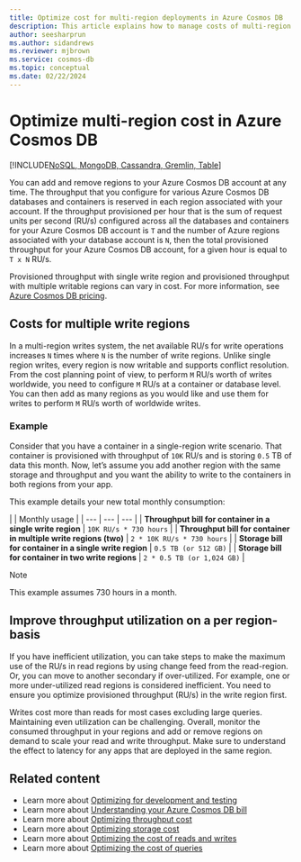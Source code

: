 ```yaml
---
title: Optimize cost for multi-region deployments in Azure Cosmos DB
description: This article explains how to manage costs of multi-region deployments in Azure Cosmos DB.
author: seesharprun
ms.author: sidandrews
ms.reviewer: mjbrown
ms.service: cosmos-db
ms.topic: conceptual
ms.date: 02/22/2024
---
```


# Optimize multi-region cost in Azure Cosmos DB

[!INCLUDE[NoSQL, MongoDB, Cassandra, Gremlin, Table](includes/appliesto-nosql-mongodb-cassandra-gremlin-table.md)]

You can add and remove regions to your Azure Cosmos DB account at any time. The throughput that you configure for various Azure Cosmos DB databases and containers is reserved in each region associated with your account. If the throughput provisioned per hour that is the sum of request units per second (RU/s) configured across all the databases and containers for your Azure Cosmos DB account is `T` and the number of Azure regions associated with your database account is `N`, then the total provisioned throughput for your Azure Cosmos DB account, for a given hour is equal to `T x N` RU/s.

Provisioned throughput with single write region and provisioned throughput with multiple writable regions can vary in cost. For more information, see [Azure Cosmos DB pricing](https://azure.microsoft.com/pricing/details/cosmos-db/).

## Costs for multiple write regions

In a multi-region writes system, the net available RU/s for write operations increases `N` times where `N` is the number of write regions. Unlike single region writes, every region is now writable and supports conflict resolution. From the cost planning point of view, to perform `M` RU/s worth of writes worldwide, you need to configure `M` RU/s at a container or database level. You can then add as many regions as you would like and use them for writes to perform `M` RU/s worth of worldwide writes.

### Example

Consider that you have a container in a single-region write scenario. That container is provisioned with throughput of `10K` RU/s and is storing `0.5` TB of data this month. Now, let’s assume you add another region with the same storage and throughput and you want the ability to write to the containers in both regions from your app.

This example details your new total monthly consumption:

| | Monthly usage |
| --- | --- | --- |
| **Throughput bill for container in a single write region** | `10K RU/s * 730 hours` |
| **Throughput bill for container in multiple write regions (two)** | `2 * 10K RU/s * 730 hours` |
| **Storage bill for container in a single write region** | `0.5 TB (or 512 GB)` |
| **Storage bill for container in two write regions** | `2 * 0.5 TB (or 1,024 GB)` |

> [!NOTE]
> This example assumes 730 hours in a month.

## Improve throughput utilization on a per region-basis

If you have inefficient utilization, you can take steps to make the maximum use of the RU/s in read regions by using change feed from the read-region. Or, you can move to another secondary if over-utilized. For example, one or more under-utilized read regions is considered inefficient. You need to ensure you optimize provisioned throughput (RU/s) in the write region first.

Writes cost more than reads for most cases excluding large queries. Maintaining even utilization can be challenging. Overall, monitor the consumed throughput in your regions and add or remove regions on demand to scale your read and write throughput. Make sure to understand the effect to latency for any apps that are deployed in the same region.

## Related content

- Learn more about [Optimizing for development and testing](optimize-dev-test.md)
- Learn more about [Understanding your Azure Cosmos DB bill](understand-your-bill.md)
- Learn more about [Optimizing throughput cost](optimize-cost-throughput.md)
- Learn more about [Optimizing storage cost](optimize-cost-storage.md)
- Learn more about [Optimizing the cost of reads and writes](optimize-cost-reads-writes.md)
- Learn more about [Optimizing the cost of queries](./optimize-cost-reads-writes.md)
